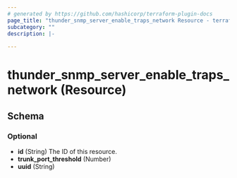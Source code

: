 ```yaml
---
# generated by https://github.com/hashicorp/terraform-plugin-docs
page_title: "thunder_snmp_server_enable_traps_network Resource - terraform-provider-thunder"
subcategory: ""
description: |-
  
---
```


# thunder_snmp_server_enable_traps_network (Resource)





<!-- schema generated by tfplugindocs -->
## Schema

### Optional

- **id** (String) The ID of this resource.
- **trunk_port_threshold** (Number)
- **uuid** (String)


